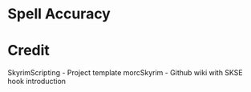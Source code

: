 
# Spell Accuracy


# Credit 
SkyrimScripting - Project template
morcSkyrim - Github wiki with SKSE hook introduction